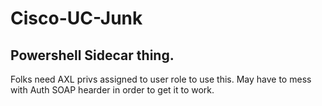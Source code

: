 # Cisco-UC-Junk

Powershell Sidecar thing.
------------------------
  Folks need AXL privs assigned to user role to use this.
  May have to mess with Auth SOAP hearder in order to get it to work.
  



